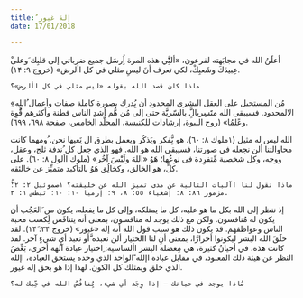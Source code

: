 ```yaml
---
title: ٌإلهَ غيور
date: 17/01/2018

---
```


ْأعلََنُ الله في مجابَهته لفرعون، «ألنَِّّي هذه المرة اُِرسَل جميع ضرباتي إلى قلبِك َوعلى عِبيدَكَ وشَعبِكْ، لكي تعرف أنَ ليسِ مثلي في كل األرض» (خروج ٩: ١۴).

`َماذا كان قصد الله بقوله «ليس مثلي في كل األرض»؟`

ِ«مُن المستحيل على العقل البشري المحدود أن يُِدرك بصورة كاملة صفات وأعمال ُالله الالمحدود. فسيبقى الله متََسِربالًِّ  بالسّريََّة حتى إلى مُن هُّم أشدِ الناس فطنة وأكثرهم قَُّوِة وعًلمُا» (روح النبوة، إرشادات للكنيسة، المجلَّد الخامس، صفحة ٦٩۸، ٦٩٩). 

الله ليس له مثيل (١ملوك ۸: ٦۰). هو يُِّفكر ويَذكُر ويعمل بطرق ال نَِعيها نحن. ُومهما كانت محاوالتنا ألن نجعله في صورتنا، فسيبقى الله هو الله. فهو الذي جعل كل ُندفة ثلج، وعقل، ووجه، وكل شخصية مِّتفرِدة في نوعُها؛ هَوُ «اللهَ ولَيَْسَ آخُر» (ملوك األول ۸: ٦۰). على كلٍّ، هو الخالق، وكخالُِق هَوُ بالتأكيد متميِّز عن خالئقه.

`ُّماذا تقول لنا اآليات التالية عن مدى تميز الله عن خليقته؟ ١صموئيل ۲: ۲؛ مزمور ۸٦: ۸؛ إشعياء ٥٥: ۸، ٩؛ إرميا ١٠: ١٠؛ تيطس ١: ۲.`

ِإذ ننظر إلى الله بكل ما هو عليه، كل ما يمتلكه، وإلى كل ما يفعله، يكون من َالعَجُب أن يكون له مُنافسون. ولكن مع ذلك يوجد له منافسون، بمعنى أنه يتنافَس لَِكسب محبة الناس وعواطفهم. قد يكون ذلك هو سبب قول الله أنه إله «غيور» (خروج ٣۴: ١۴َ). لقد خلََقً الله البشر ليكونوا أحرارَّا، بمعنى أنِ لنا االختيار ألن نعبده َّأو نعبد أيٍ شيءٍ آخر. لقد كانت هذه، في أحيانُ كثيرة، هي مِعضلة البشر األساسية:  ِاختيار عبادة آلهة أخرى، بَغِّضُ النظر عن هيئة ذلك المعبود، في مقابل عبادة اإلله ًالواحد الذي وحده يستحق العبادة، اإلله الذي خلق ويمتلك كل الكون. لهذا إذا هو بحق إله غيور.

`َمُاذا يوجد في حياتك — إذا وِجَد أي شيء، يُِنافُسُ الله في حِّبك له؟`